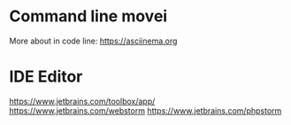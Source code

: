 # Command line movei
More about in code line:
https://asciinema.org


# IDE Editor
https://www.jetbrains.com/toolbox/app/
https://www.jetbrains.com/webstorm
https://www.jetbrains.com/phpstorm
